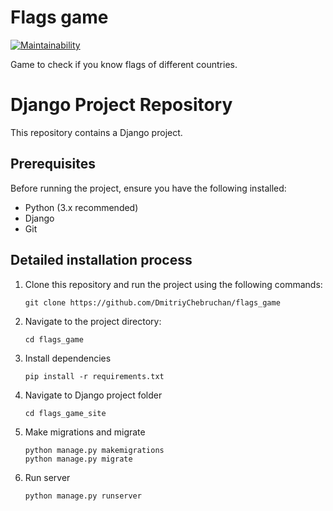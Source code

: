 # Flags game
[![Maintainability](https://api.codeclimate.com/v1/badges/274825b772874511e9d8/maintainability)](https://codeclimate.com/github/DmitriyChebruchan/flags_game/maintainability)

Game to check if you know flags of different countries.

# Django Project Repository

This repository contains a Django project.

## Prerequisites

Before running the project, ensure you have the following installed:

- Python (3.x recommended)
- Django
- Git

## Detailed installation process
<ol>
<li>Clone this repository and run the project using the following 
commands:

```
git clone https://github.com/DmitriyChebruchan/flags_game
```
</li>
<li>Navigate to the project directory:

```
cd flags_game
```
</li>
<li>Install dependencies

```
pip install -r requirements.txt
```
</li>
<li>Navigate to Django project folder

```
cd flags_game_site
```
</li>

<li>Make migrations and migrate

```
python manage.py makemigrations
python manage.py migrate
```
</li>
<li>Run server

```
python manage.py runserver
```
</li>
</ol>